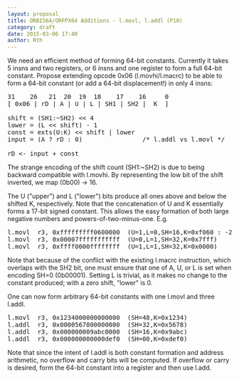 ```yaml
---
layout: proposal
title: ORBIS64/ORFPX64 Additions - l.movl, l.addl (P10)
category: draft
date: 2015-03-06 17:40
author: Rth
---
```


We need an efficient method of forming 64-bit constants.  Currently it takes 5 insns and two registers,
or 6 insns and one register to form a full 64-bit constant.  Propose extending opcode 0x06 (l.movhi/l.macrc)
to be able to form a 64-bit constant (or add a 64-bit displacement!) in only 4 insns:

<pre>
31    26   21  20  19  18    17    16     0
[ 0x06 | rD | A | U | L | SH1 | SH2 |  K  ]

shift = (SH1:~SH2) << 4
lower = (L << shift) - 1
const = exts(U:K) << shift | lower
input = (A ? rD : 0)                /* l.addl vs l.movl */

rD <- input + const
</pre>

The strange encoding of the shift count (SH1:~SH2) is due to being backward compatible with l.movhi.
By representing the low bit of the shift inverted, we map (0b00) -> 16.

The U ("upper") and L ("lower") bits produce all ones above and below the shifted K, respectively.
Note that the concatenation of U and K essentially forms a 17-bit signed constant.
This allows the easy formation of both large negative numbers and powers-of-two-minus-one.  E.g.

<pre>
l.movl  r3, 0xfffffffff0600000  (U=1,L=0,SH=16,K=0xf060 : -262144000)
l.movl  r3, 0x00007fffffffffff  (U=0,L=1,SH=32,K=0x7fff)
l.movl  r3, 0xffff0000ffffffff  (U=1,L=1,SH=32,K=0x0000)
</pre>

Note that because of the conflict with the existing l.macrc instruction, which overlaps with the SH2 bit,
one must ensure that one of A, U, or L is set when encoding SH=0 (0b00001).  Setting L is trivial, as it
makes no change to the constant produced; with a zero shift, "lower" is 0.

One can now form arbitrary 64-bit constants with one l.movl and three l.addl.

<pre>
l.movl  r3, 0x1234000000000000  (SH=48,K=0x1234)
l.addl  r3, 0x0000567800000000  (SH=32,K=0x5678)
l.addl  r3, 0x000000009abc0000  (SH=16,K=0x9abc)
l.addl  r3, 0x000000000000def0  (SH=00,K=0xdef0)
</pre>

Note that since the intent of l.addl is both constant formation and address arithmetic, no overflow
and carry bits will be computed.  If overflow or carry is desired, form the 64-bit constant into a
register and then use l.add.

